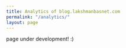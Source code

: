 ```yaml
---
title: Analytics of blog.lakshmanbasnet.com
permalink: "/analytics/"
layout: page
---
```

page under development! :)
<script>
(function(w,d,s,g,js,fs){
  g=w.gapi||(w.gapi={});g.analytics={q:[],ready:function(f){this.q.push(f);}};
  js=d.createElement(s);fs=d.getElementsByTagName(s)[0];
  js.src='https://apis.google.com/js/platform.js';
  fs.parentNode.insertBefore(js,fs);js.onload=function(){g.load('analytics');};
}(window,document,'script'));
</script>

<div id="embed-api-auth-container"></div>
<div id="chart-1-container"></div>
<div id="chart-2-container"></div>
<div id="view-selector-1-container"></div>
<div id="view-selector-2-container"></div>

<script>

gapi.analytics.ready(function() {

  /**
   * Authorize the user immediately if the user has already granted access.
   * If no access has been created, render an authorize button inside the
   * element with the ID "embed-api-auth-container".
   */
  gapi.analytics.auth.authorize({
    container: 'embed-api-auth-container',
    clientid: '633879157799-qrkpeenu4vjiams4ukrf9poa93mhgdk7.apps.googleusercontent.com '
  });


  /**
   * Create a ViewSelector for the first view to be rendered inside of an
   * element with the id "view-selector-1-container".
   */
  var viewSelector1 = new gapi.analytics.ViewSelector({
    container: 'view-selector-1-container'
  });

  /**
   * Create a ViewSelector for the second view to be rendered inside of an
   * element with the id "view-selector-2-container".
   */
  var viewSelector2 = new gapi.analytics.ViewSelector({
    container: 'view-selector-2-container'
  });

  // Render both view selectors to the page.
  viewSelector1.execute();
  viewSelector2.execute();


  /**
   * Create the first DataChart for top countries over the past 30 days.
   * It will be rendered inside an element with the id "chart-1-container".
   */
  var dataChart1 = new gapi.analytics.googleCharts.DataChart({
    query: {
      metrics: 'ga:sessions',
      dimensions: 'ga:country',
      'start-date': '30daysAgo',
      'end-date': 'yesterday',
      'max-results': 6,
      sort: '-ga:sessions'
    },
    chart: {
      container: 'chart-1-container',
      type: 'PIE',
      options: {
        width: '100%',
        pieHole: 4/9
      }
    }
  });


  /**
   * Create the second DataChart for top countries over the past 30 days.
   * It will be rendered inside an element with the id "chart-2-container".
   */
  var dataChart2 = new gapi.analytics.googleCharts.DataChart({
    query: {
      metrics: 'ga:sessions',
      dimensions: 'ga:country',
      'start-date': '30daysAgo',
      'end-date': 'yesterday',
      'max-results': 6,
      sort: '-ga:sessions'
    },
    chart: {
      container: 'chart-2-container',
      type: 'PIE',
      options: {
        width: '100%',
        pieHole: 4/9
      }
    }
  });

  /**
   * Update the first dataChart when the first view selecter is changed.
   */
  viewSelector1.on('change', function(ids) {
    dataChart1.set({query: {ids: ids}}).execute();
  });

  /**
   * Update the second dataChart when the second view selecter is changed.
   */
  viewSelector2.on('change', function(ids) {
    dataChart2.set({query: {ids: ids}}).execute();
  });

});
</script>